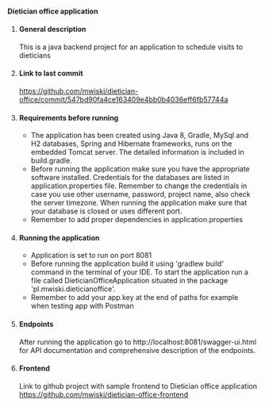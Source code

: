 #### **Dietician office application**
1. #### **General description**
	This is a java backend project for an application to schedule visits to dieticians
2. #### **Link to last commit**
	https://github.com/mwiski/dietician-office/commit/547bd90fa4ce163409e4bb0b4036eff6fb57744a
3. #### **Requirements before running**
	- The application has been created using Java 8, Gradle, MySql and H2 databases, Spring and Hibernate frameworks, runs on the embedded Tomcat server. The detailed information is included in build.gradle.
	- Before running the application make sure you have the appropriate software installed. Credentials for the databases are listed in application.properties file. Remember to change the credentials in case you use other username, password, project name, also check the server timezone. When running the application make sure that your database is closed or uses different port.
	- Remember to add proper dependencies in application.properties
4. #### **Running the application**
    - Application is set to run on port 8081
	- Before running the application build it using 'gradlew build' command in the terminal of your IDE. To start the application run a file called DieticianOfficeApplication situated in the package 'pl.mwiski.dieticianoffice'.
	- Remember to add your app.key at the end of paths for example when testing app with Postman
5. #### **Endpoints**
    After running the application go to http://localhost:8081/swagger-ui.html for API documentation and comprehensive description of the endpoints.
5. #### **Frontend**
    Link to github project with sample frontend to Dietician office application
    https://github.com/mwiski/dietician-office-frontend

